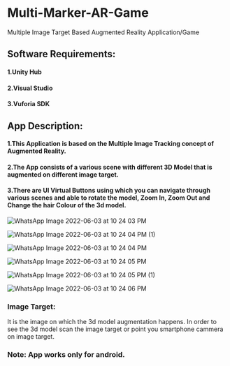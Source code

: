 # Multi-Marker-AR-Game
Multiple Image Target Based Augmented Reality Application/Game


## Software Requirements:
#### 1.Unity Hub
#### 2.Visual Studio
#### 3.Vuforia SDK

## App Description: 
#### 1.This Application is based on the Multiple Image Tracking concept of Augmented Reality.
#### 2.The App consists of a various scene with different 3D Model that is augmented on different image target.
#### 3.There are UI Virtual Buttons using which you can navigate through various scenes and able to rotate the model, Zoom In, Zoom Out and Change the hair Colour of the 3d model.

![WhatsApp Image 2022-06-03 at 10 24 03 PM](https://user-images.githubusercontent.com/90376200/171915217-d0ffee59-90b1-480b-bf6c-211ffdce7892.jpeg)

![WhatsApp Image 2022-06-03 at 10 24 04 PM (1)](https://user-images.githubusercontent.com/90376200/171915342-f563546e-04db-492a-84f7-3c712f5ffd9f.jpeg)

![WhatsApp Image 2022-06-03 at 10 24 04 PM](https://user-images.githubusercontent.com/90376200/171915453-05b6dfba-7b42-4baa-baad-de3411961c78.jpeg)

![WhatsApp Image 2022-06-03 at 10 24 05 PM](https://user-images.githubusercontent.com/90376200/171915602-53b63010-439e-46c6-82b8-ef6fd2f81b94.jpeg)

![WhatsApp Image 2022-06-03 at 10 24 05 PM (1)](https://user-images.githubusercontent.com/90376200/171915971-02dca8e3-bd75-4b24-ad31-8ed138e0019f.jpeg)

![WhatsApp Image 2022-06-03 at 10 24 06 PM](https://user-images.githubusercontent.com/90376200/171916119-a94a72f3-ec9e-4b09-9810-8ce59be3413f.jpeg)


### Image Target:
It is the image on which the 3d model augmentation happens. In order to see the 3d model scan the image target or point you smartphone cammera on image target.

### Note: App works only for android.
